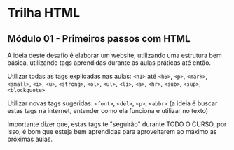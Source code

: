 # Trilha HTML 
## Módulo 01 - Primeiros passos com HTML

A ideia deste desafio é elaborar um website, utilizando uma estrutura bem básica, utilizando tags aprendidas durante as aulas práticas até então. 

Utilizar todas as tags explicadas nas aulas: `<h1>` até `<h6>`, `<p>`, `<mark>`, `<small>`, `<i>`, `<u>`, `<strong>`, `<ol>`, `<ul>`, `<li>`, `<a>`, `<hr>`, `<sub>`, `<sup>`, `<blockquote>`

Utilizar novas tags sugeridas: `<font>`, `<del>`, `<p>`, `<abbr>` (a ideia é buscar estas tags na internet, entender como ela funciona e utilizar no texto)

Importante dizer que, estas tags te "seguirão" durante TODO O CURSO, por isso, é bom que esteja bem aprendidas para aproveitarem ao máximo as próximas aulas.

